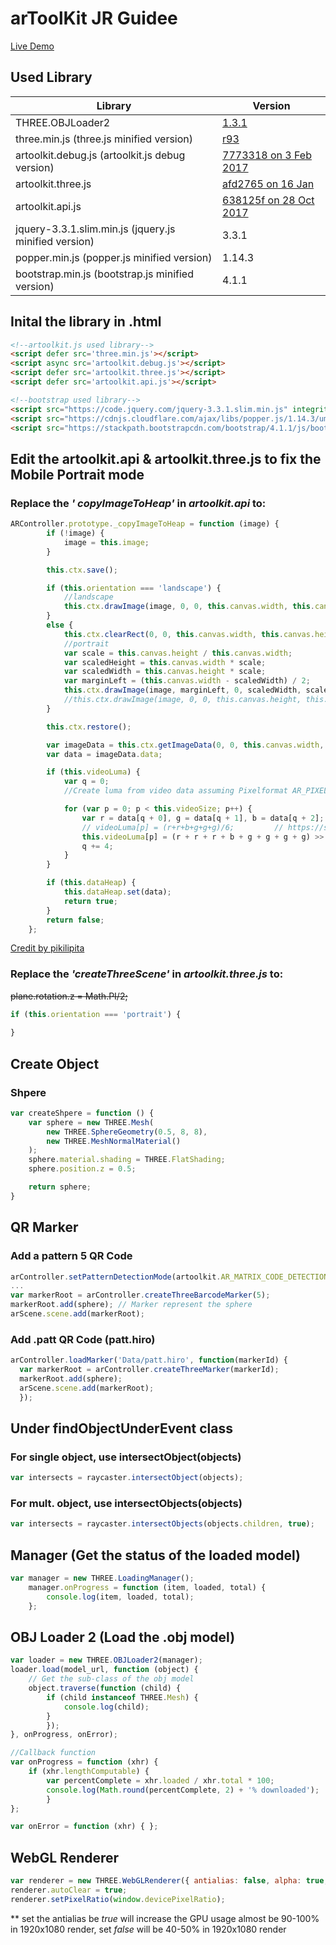 # arToolKit JR Guidee
[Live Demo](https://andyhokk.github.io/arJS/dist)

## Used Library
| Library  | Version |
| ------------- | ------------- |
| THREE.OBJLoader2 | [1.3.1](https://github.com/mrdoob/three.js/blob/67f24d0d2dc72b375c1eddc2aa05c2624da71ab0/examples/js/loaders/OBJLoader2.js)  |
| three.min.js (three.js minified version)  | [r93](https://github.com/mrdoob/three.js/blob/1300607b1471fd7148cf35169c3eaaa15b44a9d0/build/three.min.js)  |
| artoolkit.debug.js (artoolkit.js debug version)  | [7773318  on 3 Feb 2017](https://github.com/artoolkit/jsartoolkit5/blob/77733182a4c519b8e683cbf246a22920d94f3deb/build/artoolkit.debug.js)  |
| artoolkit.three.js | [afd2765 on 16 Jan](https://github.com/artoolkitx/jsartoolkit5/blob/afd27655c3c3868fc79d579aa2e0898b2981e191/js/artoolkit.three.js) |
| artoolkit.api.js | [638125f  on 28 Oct 2017](https://github.com/artoolkit/jsartoolkit5/blob/638125fc40eae53793e34bb97ce66799aae85801/js/artoolkit.api.js) |
| jquery-3.3.1.slim.min.js (jquery.js minified version) | 3.3.1 |
| popper.min.js (popper.js minified version) | 1.14.3 |
| bootstrap.min.js (bootstrap.js minified version) | 4.1.1 |

## Inital the library in .html
```html
<!--artoolkit.js used library-->
<script defer src='three.min.js'></script>
<script async src='artoolkit.debug.js'></script>
<script defer src='artoolkit.three.js'></script>
<script defer src='artoolkit.api.js'></script>

<!--bootstrap used library-->
<script src="https://code.jquery.com/jquery-3.3.1.slim.min.js" integrity="sha384-q8i/X+965DzO0rT7abK41JStQIAqVgRVzpbzo5smXKp4YfRvH+8abtTE1Pi6jizo" crossorigin="anonymous"></script>
<script src="https://cdnjs.cloudflare.com/ajax/libs/popper.js/1.14.3/umd/popper.min.js" integrity="sha384-ZMP7rVo3mIykV+2+9J3UJ46jBk0WLaUAdn689aCwoqbBJiSnjAK/l8WvCWPIPm49" crossorigin="anonymous"></script>
<script src="https://stackpath.bootstrapcdn.com/bootstrap/4.1.1/js/bootstrap.min.js" integrity="sha384-smHYKdLADwkXOn1EmN1qk/HfnUcbVRZyYmZ4qpPea6sjB/pTJ0euyQp0Mk8ck+5T" crossorigin="anonymous"></script>
```

## Edit the artoolkit.api & artoolkit.three.js to fix the Mobile Portrait mode
### Replace the _' copyImageToHeap'_ in _artoolkit.api_ to:
```javascript
ARController.prototype._copyImageToHeap = function (image) {
        if (!image) {
            image = this.image;
        }

        this.ctx.save();

        if (this.orientation === 'landscape') {
            //landscape
            this.ctx.drawImage(image, 0, 0, this.canvas.width, this.canvas.height); // draw video
        }
        else {
            this.ctx.clearRect(0, 0, this.canvas.width, this.canvas.height);
            //portrait
            var scale = this.canvas.height / this.canvas.width;
            var scaledHeight = this.canvas.width * scale;
            var scaledWidth = this.canvas.height * scale;
            var marginLeft = (this.canvas.width - scaledWidth) / 2;
            this.ctx.drawImage(image, marginLeft, 0, scaledWidth, scaledHeight); // draw video
            //this.ctx.drawImage(image, 0, 0, this.canvas.height, this.canvas.width);
        }

        this.ctx.restore();

        var imageData = this.ctx.getImageData(0, 0, this.canvas.width, this.canvas.height);
        var data = imageData.data;

        if (this.videoLuma) {
            var q = 0;
            //Create luma from video data assuming Pixelformat AR_PIXEL_FORMAT_RGBA (ARToolKitJS.cpp L: 43)

            for (var p = 0; p < this.videoSize; p++) {
                var r = data[q + 0], g = data[q + 1], b = data[q + 2];
                // videoLuma[p] = (r+r+b+g+g+g)/6;         // https://stackoverflow.com/a/596241/5843642
                this.videoLuma[p] = (r + r + r + b + g + g + g + g) >> 3;
                q += 4;
            }
        }

        if (this.dataHeap) {
            this.dataHeap.set(data);
            return true;
        }
        return false;
    };
```
[Credit by pikilipita](https://github.com/pikilipita/AR.js/blob/703e1082bd3e36bfebb175f3985053126594ddbb/three.js/vendor/jsartoolkit5/js/artoolkit.api.js)
### Replace the _'createThreeScene'_ in _artoolkit.three.js_ to:
~~plane.rotation.z = Math.PI/2;~~
```javascript
if (this.orientation === 'portrait') {
	
}
```

## Create Object
### Shpere
```javascript
var createShpere = function () {
	var sphere = new THREE.Mesh(
		new THREE.SphereGeometry(0.5, 8, 8),
		new THREE.MeshNormalMaterial()
	);
	sphere.material.shading = THREE.FlatShading;
	sphere.position.z = 0.5;

	return sphere;
}
```
## QR Marker
### Add a pattern 5 QR Code
```javascript
arController.setPatternDetectionMode(artoolkit.AR_MATRIX_CODE_DETECTION);
...
var markerRoot = arController.createThreeBarcodeMarker(5);
markerRoot.add(sphere); // Marker represent the sphere
arScene.scene.add(markerRoot);
```
### Add .patt QR Code (patt.hiro)
```javascript
arController.loadMarker('Data/patt.hiro', function(markerId) {
  var markerRoot = arController.createThreeMarker(markerId);
  markerRoot.add(sphere);
  arScene.scene.add(markerRoot);
  });
```

## Under findObjectUnderEvent class
### For single object, use intersectObject(objects)
```javascript
var intersects = raycaster.intersectObject(objects);
```
### For mult. object, use intersectObjects(objects)
```javascript
var intersects = raycaster.intersectObjects(objects.children, true);
```

## Manager (Get the status of the loaded model)
```javascript
var manager = new THREE.LoadingManager();
    manager.onProgress = function (item, loaded, total) {
        console.log(item, loaded, total);
    };
```

## OBJ Loader 2 (Load the .obj model)
```javascript
var loader = new THREE.OBJLoader2(manager);
loader.load(model_url, function (object) {
	// Get the sub-class of the obj model
	object.traverse(function (child) {
		if (child instanceof THREE.Mesh) {
			console.log(child);
		}
        });
}, onProgress, onError);

//Callback function
var onProgress = function (xhr) {
	if (xhr.lengthComputable) {
		var percentComplete = xhr.loaded / xhr.total * 100;
		console.log(Math.round(percentComplete, 2) + '% downloaded');
        }
};

var onError = function (xhr) { };
```
## WebGL Renderer
```javascript
var renderer = new THREE.WebGLRenderer({ antialias: false, alpha: true, powerPreference: 'low-power' });
renderer.autoClear = true;
renderer.setPixelRatio(window.devicePixelRatio);
```
** set the antialias be *true* will increase the GPU usage almost be 90-100% in 1920x1080 render, set *false* will be 40-50% in 1920x1080 render
